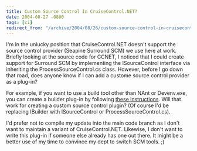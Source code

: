```yaml
---
title: Custom Source Control In CruiseControl.NET?
date: 2004-08-27 -0800
tags: [ci]
redirect_from: "/archive/2004/08/26/custom-source-control-in-cruisecontrolnet.aspx/"
---
```


I'm in the unlucky position that CruiseControl.NET doesn't support the
source control provider (Seapine Surround SCM) we use here at work.
Briefly looking at the source code for CCNET, I noticed that I could
create support for Surround SCM by implementing the ISourceControl
interface via inheriting the ProcessSourceControl.cs class. However,
before I go down that road, does anyone know if I can add a custome
source control provider as a plug-in?

For example, if you want to use a build tool other than NAnt or
Devenv.exe, you can create a builder plug-in by following [these
instructions](http://confluence.public.thoughtworks.org/display/CCNET/Custom+Builder+Plug-in).
Will that work for creating a custom source control plugin? (Of course
I'd be replacing IBuilder with ISourceControl or
ProcessSourceControl.cs).

I'd prefer not to compile my update into the main code branch as I don't
want to maintain a variant of CruiseControl.NET. Likewise, I don't want
to write this plug-in if someone else already has one out there. It
might be a better use of my time to convince my dept to switch SCM
tools. ;)

